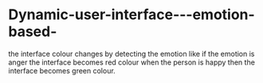 # Dynamic-user-interface---emotion-based-
the interface colour changes by detecting the emotion like if the emotion is anger the interface becomes red colour when the person is happy then the interface becomes green colour.
